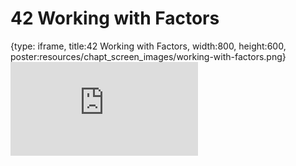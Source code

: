 # 42 Working with Factors
 
{type: iframe, title:42 Working with Factors, width:800, height:600, poster:resources/chapt_screen_images/working-with-factors.png}
![](https://datatrail-jhu.github.io/DataTrail_ReOrg/no_toc/working-with-factors.html)
 

 
